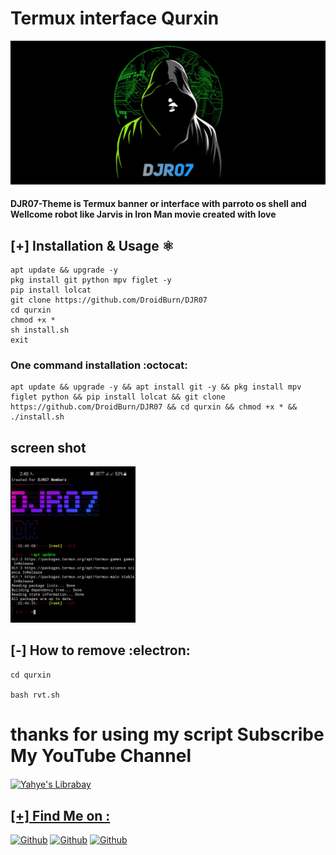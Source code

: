 # Termux interface Qurxin 

<img src="/f.jpg" >

#### DJR07-Theme is Termux banner or interface with parroto os shell and Wellcome robot like Jarvis in Iron Man movie created with love

## [+] Installation & Usage :atom_symbol:
```
apt update && upgrade -y 
pkg install git python mpv figlet -y
pip install lolcat
git clone https://github.com/DroidBurn/DJR07
cd qurxin
chmod +x *
sh install.sh
exit
```
### One command installation :octocat:
```
apt update && upgrade -y && apt install git -y && pkg install mpv figlet python && pip install lolcat && git clone https://github.com/DroidBurn/DJR07 && cd qurxin && chmod +x * && ./install.sh
```
## screen shot

<img width="200px" src="/s.jpg" >

## [-] How to remove :electron:
```
cd qurxin

bash rvt.sh
```
# thanks for using my script Subscribe My YouTube Channel 
<a href="https://youtube.com/c/DroidBurn">
  <img align="center" alt="Yahye's Librabay" width="100px" src="https://upload.wikimedia.org/wikipedia/commons/thumb/2/27/Liberapay_logo_v2_white-on-yellow.svg/1200px-Liberapay_logo_v2_white-on-yellow.svg.png" />




## [+] Find Me on :

[![Github](https://img.shields.io/badge/Youtube-DroidBurn-blue?style=for-the-badge&logo=youtube)](https://youtube.com/c/DroidBurn)
[![Github](https://img.shields.io/badge/TELEGRAM-DJR07-orange?style=for-the-badge&logo=telegram)](https://telegram.me/askdroidb)
[![Github](https://img.shields.io/badge/Instagram-Dheeraj-aqua?style=for-the-badge&logo=instagram)](https://instagram.com/droid.burn)

